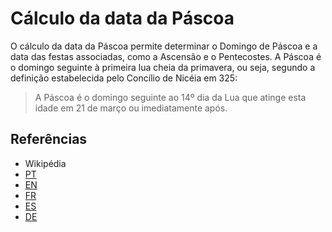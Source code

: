 # Cálculo da data da Páscoa

O cálculo da data da Páscoa permite determinar o Domingo de Páscoa e a data das
festas associadas, como a Ascensão e o Pentecostes. A Páscoa é o domingo
seguinte à primeira lua cheia da primavera, ou seja, segundo a definição
estabelecida pelo Concílio de Nicéia em 325:

> A Páscoa é o domingo seguinte ao 14º dia da Lua que atinge esta idade em 21
> de março ou imediatamente após.

## Referências

- Wikipédia
- [PT](https://pt.wikipedia.org/wiki/C%C3%A1lculo_da_P%C3%A1scoa)
- [EN](https://en.wikipedia.org/wiki/Date_of_Easter)
- [FR](https://fr.wikipedia.org/wiki/Calcul_de_la_date_de_P%C3%A2ques)
- [ES](https://es.wikipedia.org/wiki/Computus)
- [DE](<https://de.wikipedia.org/wiki/Computus_(Osterrechnung)>)
